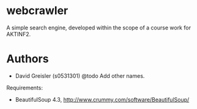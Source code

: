 webcrawler
==========
A simple search engine, developed within the scope of a course work for AKTINF2.
    
Authors
=======
* David Greisler (s0531301)
@todo Add other names.

Requirements:
* BeautifulSoup 4.3, http://www.crummy.com/software/BeautifulSoup/
